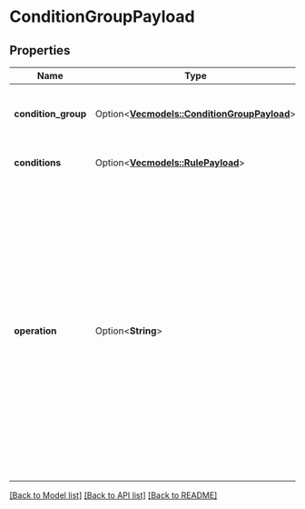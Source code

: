 # ConditionGroupPayload

## Properties

Name | Type | Description | Notes
------------ | ------------- | ------------- | -------------
**condition_group** | Option<[**Vec<models::ConditionGroupPayload>**](ConditionGroupPayload.md)> | The nested conditions of the condition group. | [optional]
**conditions** | Option<[**Vec<models::RulePayload>**](RulePayload.md)> | The rules for this condition. | [optional]
**operation** | Option<**String**> | Determines how the conditions in the group are evaluated. Accepts either `ANY` or `ALL`. If `ANY` is used, at least one condition in the group must be true for the group to evaluate to true. If `ALL` is used, all conditions in the group must be true for the group to evaluate to true. | [optional]

[[Back to Model list]](../README.md#documentation-for-models) [[Back to API list]](../README.md#documentation-for-api-endpoints) [[Back to README]](../README.md)


